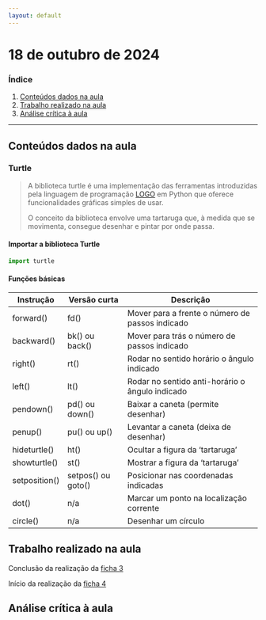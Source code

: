 ```yaml
---
layout: default
---
```


# 18 de outubro de 2024

<h3><b>Índice</b></h3>

1. [Conteúdos dados na aula](#conteúdos-dados-na-aula)
2. [Trabalho realizado na aula](#trabalho-realizado-na-aula)
3. [Análise crítica à aula](#análise-crítica-à-aula)

---

## Conteúdos dados na aula

### Turtle

> A biblioteca turtle é uma implementação das ferramentas introduzidas pela linguagem de programação [LOGO](https://pt.wikipedia.org/wiki/Logo) em Python que oferece funcionalidades gráficas simples de usar.
> 
> O conceito da biblioteca envolve uma tartaruga que, à medida que se movimenta, consegue desenhar e pintar por onde passa.

#### Importar a biblioteca Turtle

```python
import turtle
```

#### Funções básicas

| Instrução | Versão curta | Descrição |
| --- | --- | --- |
| forward() | fd() | Mover para a frente o número de passos indicado |
| backward() | bk() ou back() | Mover para trás o número de passos indicado |
| right() | rt() | Rodar no sentido horário o ângulo indicado |
| left() | lt() | Rodar no sentido anti-horário o ângulo indicado |
| pendown() | pd() ou down() | Baixar a caneta (permite desenhar) |
| penup() | pu() ou up() | Levantar a caneta (deixa de desenhar) |
| hideturtle() | ht() | Ocultar a figura da ‘tartaruga’ |
| showturtle() | st() | Mostrar a figura da ‘tartaruga’ |
| setposition() | setpos() ou goto() | Posicionar nas coordenadas indicadas |
| dot() | n/a | Marcar um ponto na localização corrente |
| circle() | n/a | Desenhar um círculo |

## Trabalho realizado na aula

Conclusão da realização da [ficha 3](../trabalhos/D1_PedroAlmeida_Ficha03.py)

Início da realização da [ficha 4](../trabalhos/D1_PedroAlmeida_Ficha04.py)

## Análise crítica à aula

